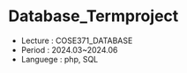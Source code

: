 # Database_Termproject

- Lecture : COSE371_DATABASE
- Period : 2024.03~2024.06
- Languege : php, SQL

